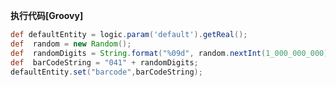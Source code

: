 <p class="panel-title"><b>执行代码[Groovy]</b></p>

```groovy
def defaultEntity = logic.param('default').getReal();
def  random = new Random();
def  randomDigits = String.format("%09d", random.nextInt(1_000_000_000));
def  barCodeString = "041" + randomDigits;
defaultEntity.set("barcode",barCodeString);

```
